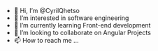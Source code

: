 - 👋 Hi, I’m @CyrilQhetso
- 👀 I’m interested in software engineering 
- 🌱 I’m currently learning Front-end development
- 💞️ I’m looking to collaborate on Angular Projects
- 📫 How to reach me ...

<!---
CyrilQhetso/CyrilQhetso is a ✨ special ✨ repository because its `README.md` (this file) appears on your GitHub profile.
You can click the Preview link to take a look at your changes.
--->
